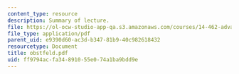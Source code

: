 ```yaml
---
content_type: resource
description: Summary of lecture.
file: https://ol-ocw-studio-app-qa.s3.amazonaws.com/courses/14-462-advanced-macroeconomics-ii-spring-2004/ff9794acfa34891055e074a1ba9bdd9e_obstfeld.pdf
file_type: application/pdf
parent_uid: e9390d60-ac3d-b347-81b9-40c982618432
resourcetype: Document
title: obstfeld.pdf
uid: ff9794ac-fa34-8910-55e0-74a1ba9bdd9e
---
```

